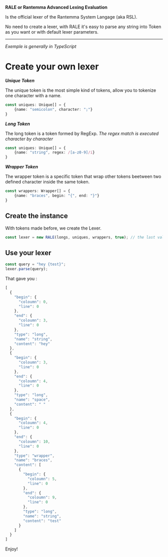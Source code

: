 **RALE or Rantemma Advanced Lexing Evaluation**

Is the official lexer of the Rantemma System Langage (aka RSL).

No need to create a lexer, with RALE it's easy to parse any string into Token as you want or with default lexer parameters.

***

*Exemple is generally in TypeScript*

# Create your own lexer

**_Unique Token_**

The unique token is the most simple kind of tokens, allow you to tokenize one character with a name.

```ts
const uniques: Unique[] = {
    {name: "semicolon", character: ";"}
}
```

**_Long Token_**

The long token is a token formed by RegExp.
*The regex match is executed character by character*

```ts
const uniques: Unique[] = {
    {name: "string", regex: /[a-z0-9]/i}
}
```

**_Wrapper Token_**

The wrapper token is a specific token that wrap other tokens beetween two defined character inside the same token.

```ts
const wrappers: Wrapper[] = {
    {name: "braces", begin: "{", end: "}"}
}
```

## Create the instance

With tokens made before, we create the Lexer.

```js
const lexer = new RALE(longs, uniques, wrappers, true); // the last value is for tokenizing unknown tokens.
```

## Use your lexer

```js
const query = "hey {test}";
lexer.parse(query);
```

That gave you :

```js
[
  {
    "begin": {
      "coloumn": 0,
      "line": 0
    },
    "end": {
      "coloumn": 3,
      "line": 0
    },
    "type": "long",
    "name": "string",
    "content": "hey"
  },
  {
    "begin": {
      "coloumn": 3,
      "line": 0
    },
    "end": {
      "coloumn": 4,
      "line": 0
    },
    "type": "long",
    "name": "space",
    "content": " "
  },
  {
    "begin": {
      "coloumn": 4,
      "line": 0
    },
    "end": {
      "coloumn": 10,
      "line": 0
    },
    "type": "wrapper",
    "name": "braces",
    "content": [
      {
        "begin": {
          "coloumn": 5,
          "line": 0
        },
        "end": {
          "coloumn": 9,
          "line": 0
        },
        "type": "long",
        "name": "string",
        "content": "test"
      }
    ]
  }
]
```

Enjoy!